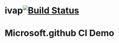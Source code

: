 # ivap[![Build Status](https://dev.azure.com/lokeswarapandit/lokeswarapandit/_apis/build/status/lokeswarapandit.irisnet?branchName=master)](https://dev.azure.com/lokeswarapandit/lokeswarapandit/_build/latest?definitionId=1&branchName=master)

 # Microsoft.github CI Demo
 

